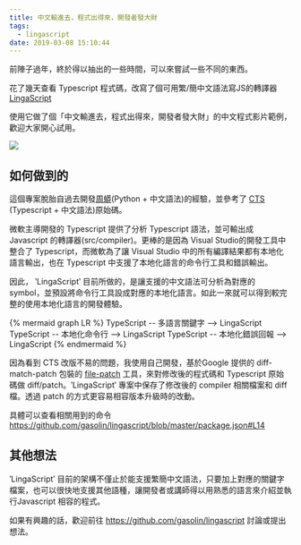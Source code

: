 ```yaml
---
title: 中文輸進去，程式出得來，開發者發大財
tags:
  - lingascript
date: 2019-03-08 15:10:44
---
```


前陣子過年，終於得以抽出的一些時間，可以來嘗試一些不同的東西。

花了幾天查看 Typescript 程式碼，改寫了個可用繁/簡中文語法寫JS的轉譯器 [LingaScript](https://github.com/gasolin/lingascript/tree/master/src/tw)

使用它做了個「中文輸進去，程式出得來，開發者發大財」的中文程式影片範例，歡迎大家開心試用。

![](https://i.imgur.com/yexq854.gif)

## 如何做到的

這個專案脫胎自過去開發[周蟒](https://github.com/gasolin/zhpy)(Python + 中文語法)的經驗，並參考了 [CTS](https://github.com/program-in-chinese/CTS/) (Typescript + 中文語法)原始碼。

微軟主導開發的 Typescript 提供了分析 Typescript 語法，並可輸出成 Javascript 的轉譯器(src/compiler)。更棒的是因為 Visual Studio的開發工具中整合了 Typescript，而微軟為了讓 Visual Studio 中的所有編譯結果都有本地化語言輸出，也在 Typescript 中支援了本地化語言的命令行工具和錯誤輸出。

因此， ‵LingaScript‵ 目前所做的，是讓支援的中文語法可分析為對應的 symbol，並預設將命令行工具設成對應的本地化語言。如此一來就可以得到較完整的使用本地化語言的開發體驗。

{% mermaid graph LR %}
   TypeScript -- 多語言關鍵字 --> LingaScript
   TypeScript -- 本地化命令行 --> LingaScript
   TypeScript -- 本地化錯誤回報 --> LingaScript
{% endmermaid %}

因為看到 CTS 改版不易的問題，我使用自己開發，基於Google 提供的 diff-match-patch 包裝的 [file-patch](https://www.npmjs.com/package/file-patch) 工具，來對修改後的程式碼和 Typescript 原始碼做 diff/patch。‵LingaScript‵ 專案中保存了修改後的 compiler 相關檔案和 diff 檔。透過 patch 的方式更容易相容版本升級時的改動。

具體可以查看相關用到的命令 https://github.com/gasolin/lingascript/blob/master/package.json#L14

## 其他想法

‵LingaScript‵ 目前的架構不僅止於能支援繁簡中文語法，只要加上對應的關鍵字檔案，也可以很快地支援其他語種，讓開發者或講師得以用熟悉的語言來介紹並執行Javascript 相容的程式。

如果有興趣的話，歡迎前往 https://github.com/gasolin/lingascript 討論或提出想法。
